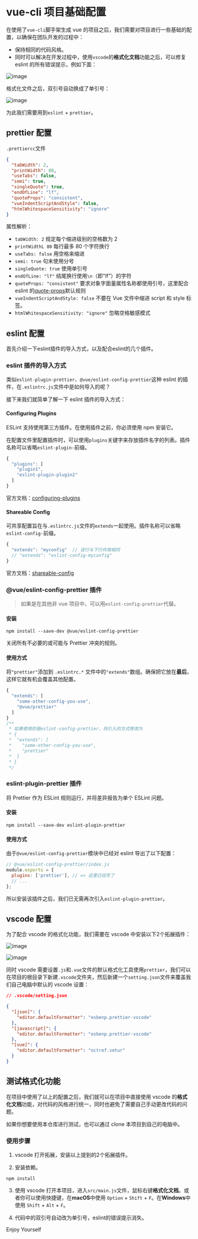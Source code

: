 # vue-cli 项目基础配置

在使用了`vue-cli`脚手架生成 vue 的项目之后，我们需要对项目进行一些基础的配置，以确保在团队开发的过程中：

* 保持相同的代码风格。
* 同时可以解决在开发过程中，使用`vscode`的**格式化文档**功能之后，可以修复 eslint 的所有错误提示，例如下面：

![image](https://github.com/marihom/vue-eslint-template/raw/main/demo-01.png)

格式化文件之后，双引号自动换成了单引号：

![image](https://github.com/marihom/vue-eslint-template/raw/main/demo-02.png)

为此我们需要用到`eslint` + `prettier`。

## prettier 配置

`.prettiercc`文件

```json
{
  "tabWidth": 2,
  "printWidth": 80,
  "useTabs": false,
  "semi": true,
  "singleQuote": true,
  "endOfLine": "lf",
  "quoteProps": "consistent",
  "vueIndentScriptAndStyle": false,
  "htmlWhitespaceSensitivity": "ignore"
}
```

属性解析：

- `tabWidth: 2` 规定每个缩进级别的空格数为 2
- `printWidthL 80` 每行最多 80 个字符换行
- `useTabs: false` 用空格来缩进
- `semi: true` 句末使用分号
- `singleQuote: true` 使用单引号
- `endOfLine: "lf"` 结尾换行使用`\n`（即"lf"）的字符
- `quoteProps: "consistent"` 要求对象字面量属性名称都使用引号，这里配合 eslint 的[quote-props](http://eslint.cn/docs/rules/quote-props)默认规则
- `vueIndentScriptAndStyle: false` 不要在 Vue 文件中缩进 script 和 style 标签。
- `htmlWhitespaceSensitivity: "ignore"` 忽略空格敏感模式

## eslint 配置

首先介绍一下eslint插件的导入方式，以及配合eslint的几个插件。

### eslint 插件的导入方式

类似`eslint-plugin-prettier`、`@vue/eslint-config-prettier`这种 eslint 的插件，在`.eslintrc.js`文件中是如何导入的呢？

接下来我们就简单了解一下 eslint 插件的导入方式：

#### Configuring Plugins

ESLint 支持使用第三方插件。在使用插件之前，你必须使用 npm 安装它。

在配置文件里配置插件时，可以使用`plugins`关键字来存放插件名字的列表。插件名称可以省略`eslint-plugin-`前缀。

```js
{
  "plugins": [
    "plugin1",
    "eslint-plugin-plugin2"
  ]
}
```

官方文档：[configuring-plugins](https://cn.eslint.org/docs/user-guide/configuring#configuring-plugins)

#### Shareable Config

可共享配置旨在与`.eslintrc.js`文件的`extends`一起使用。插件名称可以省略`eslint-config-`前缀。

```js
{
  "extends": "myconfig"  // 该行与下行作用相同
  // "extends": "eslint-config-myconfig"
}
```

官方文档：[shareable-config](https://eslint.org/docs/developer-guide/shareable-configs)

### @vue/eslint-config-prettier 插件

> 如果是在其他非 vue 项目中，可以用`eslint-config-prettier`代替。

#### 安装

```
npm install --save-dev @vue/eslint-config-prettier
```

关闭所有不必要的或可能与 Prettier 冲突的规则。

#### 使用方式

将`"prettier"`添加到 `.eslintrc.*` 文件中的`"extends"`数组。确保把它放在**最后**，这样它就有机会覆盖其他配置。

```js
{
  "extends": [
    "some-other-config-you-use",
    "@vue/prettier"
  ]
}
/**
 * 如果使用的是eslint-config-prettier，则引入的方式修改为
 * {
 *  "extends": [
 *    "some-other-config-you-use",
 *    "prettier"
 *  ]
 * }
 */
```

### eslint-plugin-prettier 插件

将 Prettier 作为 ESLint 规则运行，并将差异报告为单个 ESLint 问题。

#### 安装

```
npm install --save-dev eslint-plugin-prettier
```

#### 使用方式

由于`@vue/eslint-config-prettier`模块中已经对 eslint 导出了以下配置：

```js
// @vue/eslint-config-prettier/index.js
module.exports = {
  plugins: ['prettier'], // => 这里已经写了
  // ...
};
```

所以安装该插件之后，我们已无需再次引入`eslint-plugin-prettier`。

## vscode 配置

为了配合 vscode 的格式化功能，我们需要在 vscode 中安装以下2个拓展插件：

![image](https://github.com/marihom/vue-eslint-template/raw/main/eslint.png)

![image](https://github.com/marihom/vue-eslint-template/raw/main/prettier.png)

同时 vscode 需要设置`.js`和`.vue`文件的默认格式化工具使用`prettier`，我们可以在项目的根目录下新建`.vscode`文件夹，然后新建一个`setting.json`文件来覆盖我们自己电脑中默认的 vscode 设置：

```json
// .vscode/setting.json

{
  "[json]": {
    "editor.defaultFormatter": "esbenp.prettier-vscode"
  },
  "[javascript]": {
    "editor.defaultFormatter": "esbenp.prettier-vscode"
  },
  "[vue]": {
    "editor.defaultFormatter": "octref.vetur"
  }
}
```

## 测试格式化功能

在项目中使用了以上的配置之后，我们就可以在项目中直接使用 vscode 的**格式化文档**功能，对代码的风格进行统一，同时也避免了需要自己手动更改代码的问题。

如果你想要使用本仓库进行测试，也可以通过 clone 本项目到自己的电脑中。

### 使用步骤

1. vscode 打开拓展，安装以上提到的2个拓展插件。

2. 安装依赖。

```
npm install
```

3. 使用 vscode 打开本项目，进入`src/main.js`文件，鼠标右键**格式化文档**。或者你可以使用快捷键，在**macOS**中使用 `Option` + `Shift` + `F`。在**Windows**中使用 `Shift` + `Alt` + `F`。

4. 代码中的双引号自动改为单引号，eslint的错误提示消失。

Enjoy Yourself